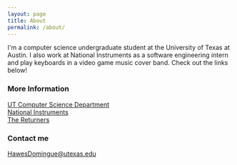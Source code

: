 ```yaml
---
layout: page
title: About
permalink: /about/
---
```


I'm a computer science undergraduate student at the University of Texas at Austin. I also work at National Instruments as a software engineering intern and play keyboards in a video game music cover band. Check out the links below!

### More Information

[UT Computer Science Department](http://www.cs.utexas.edu/)  
[National Instruments](http://www.ni.com)  
[The Returners](http://www.the-returners.com)

### Contact me

[HawesDomingue@utexas.edu](mailto:HawesDomingue@utexas.edu)